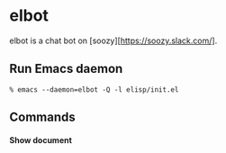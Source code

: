 # elbot

elbot is a chat bot on [soozy][https://soozy.slack.com/].

## Run Emacs daemon

```
% emacs --daemon=elbot -Q -l elisp/init.el
```

## Commands

#### Show document
